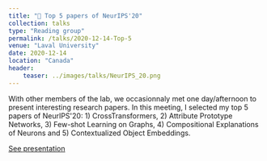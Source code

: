 ```yaml
---
title: "💯 Top 5 papers of NeurIPS'20"
collection: talks
type: "Reading group"
permalink: /talks/2020-12-14-Top-5
venue: "Laval University"
date: 2020-12-14
location: "Canada"
header:
    teaser: ../images/talks/NeurIPS_20.png
---
```

With other members of the lab, we occasionnaly met one day/afternoon to present interesting research papers. In this meeting, I selected my top 5 papers of NeurIPS'20: 1) CrossTransformers, 2) Attribute Prototype Networks, 3) Few-shot Learning on Graphs, 4) Compositional Explanations of Neurons and 5) Contextualized Object Embeddings.

[See presentation](https://drive.google.com/file/d/1GQBpJRFUk0ZHI0zUxHtjgeF1lJgin7H5/view?usp=sharing)

